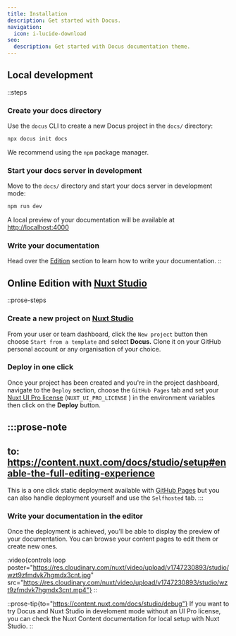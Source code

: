```yaml
---
title: Installation
description: Get started with Docus.
navigation:
  icon: i-lucide-download
seo:
  description: Get started with Docus documentation theme.
---
```


## Local development

::steps
### Create your docs directory

Use the `docus` CLI to create a new Docus project in the `docs/` directory:

```bash [Terminal]
npx docus init docs
```

We recommend using the `npm` package manager.

### Start your docs server in development

Move to the `docs/` directory and start your docs server in development mode:

```bash [Terminal]
npm run dev
```

A local preview of your documentation will be available at <http://localhost:4000>

### Write your documentation

Head over the [Edition](/en/concepts/edition) section to learn how to write your documentation.
::

## Online Edition with [Nuxt Studio](https://content.nuxt.com/studio)

::prose-steps
### Create a new project on [Nuxt Studio](https://nuxt.studio)

From your user or team dashboard, click the `New project` button then choose `Start from a template` and select **Docus.** Clone it on your GitHub personal account or any organisation of your choice.

### Deploy in one click

Once your project has been created and you're in the project dashboard, navigate to the `Deploy` section, choose the `GitHub Pages` tab and set your [Nuxt UI Pro license](https://ui.nuxt.com/pro/pricing) (`NUXT_UI_PRO_LICENSE` ) in the environment variables then click on the **Deploy** button.

  :::prose-note
  ---
  to: https://content.nuxt.com/docs/studio/setup#enable-the-full-editing-experience
  ---
  This is a one click static deployment available with [GitHub Pages](https://docs.github.com/en/pages/getting-started-with-github-pages/creating-a-github-pages-site) but you can also handle deployment yourself and use the `Selfhosted` tab.
  :::

### Write your documentation in the editor

Once the deployment is achieved, you'll be able to display the preview of your documentation. You can browse your content pages to edit them or create new ones.

:video{controls loop poster="https://res.cloudinary.com/nuxt/video/upload/v1747230893/studio/wzt9zfmdvk7hgmdx3cnt.jpg" src="https://res.cloudinary.com/nuxt/video/upload/v1747230893/studio/wzt9zfmdvk7hgmdx3cnt.mp4"}
::

::prose-tip{to="https://content.nuxt.com/docs/studio/debug"}
If you want to try Docus and Nuxt Studio in develoment mode without an UI Pro license, you can check the Nuxt Content documentation for local setup with Nuxt Studio.
::
